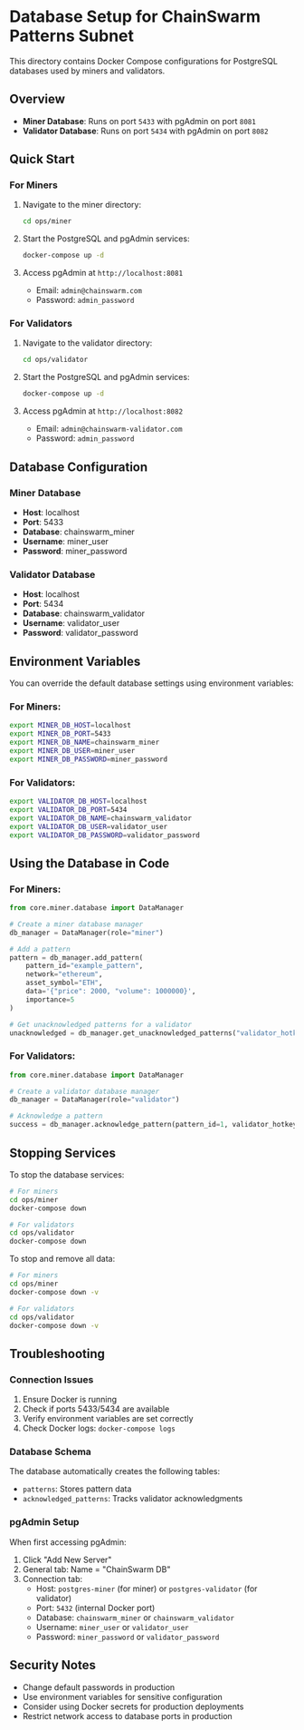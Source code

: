 # Database Setup for ChainSwarm Patterns Subnet

This directory contains Docker Compose configurations for PostgreSQL databases used by miners and validators.

## Overview

- **Miner Database**: Runs on port `5433` with pgAdmin on port `8081`
- **Validator Database**: Runs on port `5434` with pgAdmin on port `8082`

## Quick Start

### For Miners

1. Navigate to the miner directory:
   ```bash
   cd ops/miner
   ```

2. Start the PostgreSQL and pgAdmin services:
   ```bash
   docker-compose up -d
   ```

3. Access pgAdmin at `http://localhost:8081`
   - Email: `admin@chainswarm.com`
   - Password: `admin_password`

### For Validators

1. Navigate to the validator directory:
   ```bash
   cd ops/validator
   ```

2. Start the PostgreSQL and pgAdmin services:
   ```bash
   docker-compose up -d
   ```

3. Access pgAdmin at `http://localhost:8082`
   - Email: `admin@chainswarm-validator.com`
   - Password: `admin_password`

## Database Configuration

### Miner Database
- **Host**: localhost
- **Port**: 5433
- **Database**: chainswarm_miner
- **Username**: miner_user
- **Password**: miner_password

### Validator Database
- **Host**: localhost
- **Port**: 5434
- **Database**: chainswarm_validator
- **Username**: validator_user
- **Password**: validator_password

## Environment Variables

You can override the default database settings using environment variables:

### For Miners:
```bash
export MINER_DB_HOST=localhost
export MINER_DB_PORT=5433
export MINER_DB_NAME=chainswarm_miner
export MINER_DB_USER=miner_user
export MINER_DB_PASSWORD=miner_password
```

### For Validators:
```bash
export VALIDATOR_DB_HOST=localhost
export VALIDATOR_DB_PORT=5434
export VALIDATOR_DB_NAME=chainswarm_validator
export VALIDATOR_DB_USER=validator_user
export VALIDATOR_DB_PASSWORD=validator_password
```

## Using the Database in Code

### For Miners:
```python
from core.miner.database import DataManager

# Create a miner database manager
db_manager = DataManager(role="miner")

# Add a pattern
pattern = db_manager.add_pattern(
    pattern_id="example_pattern",
    network="ethereum",
    asset_symbol="ETH",
    data='{"price": 2000, "volume": 1000000}',
    importance=5
)

# Get unacknowledged patterns for a validator
unacknowledged = db_manager.get_unacknowledged_patterns("validator_hotkey_123")
```

### For Validators:
```python
from core.miner.database import DataManager

# Create a validator database manager
db_manager = DataManager(role="validator")

# Acknowledge a pattern
success = db_manager.acknowledge_pattern(pattern_id=1, validator_hotkey="validator_hotkey_123")
```

## Stopping Services

To stop the database services:

```bash
# For miners
cd ops/miner
docker-compose down

# For validators
cd ops/validator
docker-compose down
```

To stop and remove all data:

```bash
# For miners
cd ops/miner
docker-compose down -v

# For validators
cd ops/validator
docker-compose down -v
```

## Troubleshooting

### Connection Issues

1. Ensure Docker is running
2. Check if ports 5433/5434 are available
3. Verify environment variables are set correctly
4. Check Docker logs: `docker-compose logs`

### Database Schema

The database automatically creates the following tables:
- `patterns`: Stores pattern data
- `acknowledged_patterns`: Tracks validator acknowledgments

### pgAdmin Setup

When first accessing pgAdmin:

1. Click "Add New Server"
2. General tab: Name = "ChainSwarm DB"
3. Connection tab:
   - Host: `postgres-miner` (for miner) or `postgres-validator` (for validator)
   - Port: `5432` (internal Docker port)
   - Database: `chainswarm_miner` or `chainswarm_validator`
   - Username: `miner_user` or `validator_user`
   - Password: `miner_password` or `validator_password`

## Security Notes

- Change default passwords in production
- Use environment variables for sensitive configuration
- Consider using Docker secrets for production deployments
- Restrict network access to database ports in production